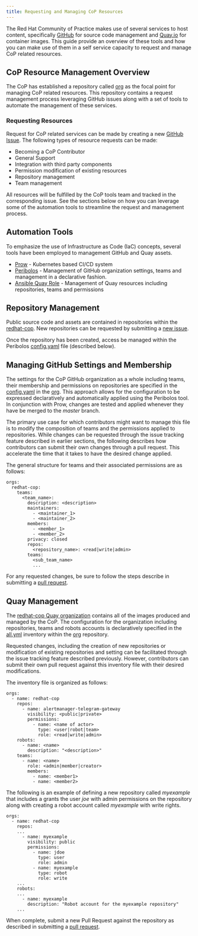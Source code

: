 ```yaml
---
title: Requesting and Managing CoP Resources
---
```


The Red Hat Community of Practice makes use of several services to host content, specifically [GitHub](https://github.com/) for source code management and [Quay.io](https://quay.io/) for container images. This guide provide an overview of these tools and how you can make use of them in a self service capacity to request and manage CoP related resources.

## CoP Resource Management Overview

The CoP has established a repository called [org](https://github.com/redhat-cop/org) as the focal point for managing CoP related resources. This repository contains a request management process leveraging GitHub issues along with a set of tools to automate the management of these services.

### Requesting Resources

Request for CoP related services can be made by creating a new [GitHub Issue](https://github.com/redhat-cop/org/issues/new/choose). The following types of resource requests can be made:

* Becoming a CoP Contributor
* General Support
* Integration with third party components
* Permission modification of existing resources
* Repository management
* Team management

All resources will be fulfilled by the CoP tools team and tracked in the corresponding issue. See the sections below on how you can leverage some of the automation tools to streamline the request and management process. 

## Automation Tools

To emphasize the use of Infrastructure as Code (IaC) concepts, several tools have been employed to management GitHub and Quay assets.

* [Prow](https://github.com/kubernetes/test-infra/tree/master/prow) - Kubernetes based CI/CD system
* [Peribolos](https://github.com/kubernetes/test-infra/tree/master/prow/cmd/peribolos) - Management of GitHub organization settings, teams and management in a declarative fashion.
* [Ansible Quay Role](https://github.com/redhat-cop/infra-ansible/tree/master/roles/scm/quay) - Management of Quay resources including repositories, teams and permissions

## Repository Management

Public source code and assets are contained in repositories within the [redhat-cop](https://github.com/redhat-cop). New repositories can be requested by submitting a [new issue](https://github.com/redhat-cop/org/issues/new?assignees=&labels=access&template=repository-management.md&title=New%20Repository%20Request=).

Once the repository has been created, access be managed within the Peribolos [config.yaml](https://github.com/redhat-cop/org/blob/master/config.yaml) file (described below).

## Managing GitHub Settings and Membership

The settings for the CoP GitHub organization as a whole including teams, their membership and permissions on repositories are specified in the [config.yaml](https://github.com/redhat-cop/org/blob/master/config.yaml) in the [org](https://github.com/redhat-cop/org). This approach allows for the configuration to be expressed declaratively and automatically applied using the Peribolos tool. In conjunction with Prow, changes are tested and applied whenever they have be merged to the _master_ branch.

The primary use case for which contributors might want to manage this file is to modify the composition of teams and the permissions applied to repositories. While changes can be requested through the issue tracking feature described in earlier sections, the following describes how contributors can submit their own changes through a pull request. This accelerate the time that it takes to have the desired change applied. 

The general structure for teams and their associated permissions are as follows:

```
orgs:
  redhat-cop:
    teams:
      <team_name>:
        description: <description>
        maintainers:
          - <maintainer_1>
          - <maintainer_2>
        members:
          - <member_1>
          - <member_2>
        privacy: closed
        repos:
          <repository_name>: <read|write|admin>
        teams:
          <sub_team_name>
          ...
```

For any requested changes, be sure to follow the steps describe in submitting a [pull request](../contrib/pr.md). 

## Quay Management

The [redhat-cop Quay organization](https://quay.io/organization/redhat-cop) contains all of the images produced and managed by the CoP. The configuration for the organization including repositories, teams and robots accounts is declaratively specified in the [all.yml](https://github.com/redhat-cop/org/blob/master/ansible/inventory/group_vars/all.yml) inventory within the [org](https://github.com/redhat-cop/org) repository.

Requested changes, including the creation of new repositories or modification of existing repositories and setting can be facilitated through the issue tracking feature described previously. However, contributors can submit their own pull request against this inventory file with their desired modifications. 

The inventory file is organized as follows:

```
orgs:
  - name: redhat-cop
    repos:
      - name: alertmanager-telegram-gateway
        visibility: <public|private>
        permissions:
          - name: <name of actor>
            type: <user|robot|team>
            role: <read|write|admin>
    robots:
      - name: <name>
        description: "<description>"
    teams:
      - name: <name>
        role: <admin|member|creator>
        members:
          - name: <member1>
          - name: <member2>
```

The following is an example of defining a new repository called _myexample_ that includes a grants the user _joe_ with admin permissions on the repository along with creating a robot account called _myexample_ with write rights.

```
orgs:
  - name: redhat-cop
    repos:
    ...
      - name: myexample
        visibility: public
        permissions:
          - name: jdoe
            type: user
            role: admin
          - name: myexample
            type: robot
            role: write
    ...
    robots:
    ...
      - name: myexample
        description: "Robot account for the myexample repository"
    ...
```

When complete, submit a new Pull Request against the repository as described in submitting a [pull request](../contrib/pr.md).